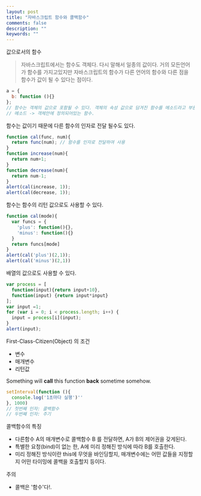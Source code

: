 ```yaml
---
layout: post
title: "자바스크립트 함수와 콜백함수"
comments: false
description: ""
keywords: ""
---
```



값으로서의 함수
> 자바스크립트에서는 함수도 객체다. 다시 말해서 일종의 값이다. 거의 모든언어가 함수를 가지고있지만 자바스크립트의 함수가 다른 언어의 함수와 다른 점을 함수가 값이 될 수 있다는 점이다.

```javascript
a = {
  b: function (){}
};
// 함수는 객체의 값으로 포함될 수 있다. 객체의 속성 값으로 담겨진 함수를 메소드라고 부른다.
// 메소드 -> 객체안에 정의되어있는 함수.
```

함수는 값이기 때문에 다른 함수의 인자로 전달 될수도 있다.
```javascript
function cal(func, num){
  return func(num); // 함수를 인자로 전달하여 사용
}
function increase(num){
  return num+1;
}
function decrease(num){
  return num-1;
}
alert(cal(increase, 1));
alert(cal(decrease, 1));
```

함수는 함수의 리턴 값으로도 사용할 수 있다.
```javascript
function cal(mode){
  var funcs = {
    'plus': function(){},
    'minus': function(){}
  }
  return funcs[mode]
}
alert(cal('plus')(2,1));
alert(cal('minus')(2,1))
```

배열의 값으로도 사용할 수 있다.
```javascript
var process = [
  function(input){return input+10},
  function(input) {return input*input}
];
var input =1;
for (var i = 0; i < process.length; i++) {
  input = process[i](input);
}
alert(input);
```

First-Class-Citizen(Object) 의 조건
- 변수
- 매개변수
- 리턴값




Something will **call** this function **back** sometime somehow.


```javascript
setInterval(function (){
  console.log('1초마다 실행')''
}, 1000)
// 첫번째 인자: 콜백함수
// 두번째 인자: 주기
```

콜백함수의 특징
- 다른함수 A의 매개변수로 콜백함수 B 를 전달하면, A가 B의 제어권을 갖게된다.
- 특별한 요청(bind)이 없는 한, A에 미리 정해진 방식에 따라 B를 호출한다.
- 미리 정해진 방식이란 this에 무엇을 바인딩할지, 매개변수에는 어떤 값들을 지정할지
어떤 타이밍에 콜백을 호출할지 등이다.

주의
- 콜백은 '함수'다!.
